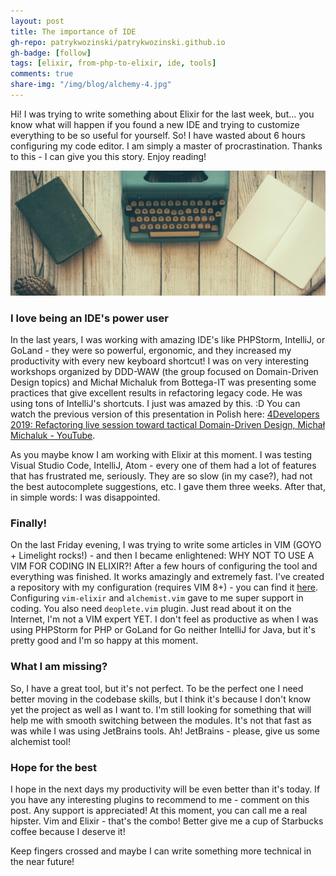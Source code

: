 ```yaml
---
layout: post
title: The importance of IDE
gh-repo: patrykwozinski/patrykwozinski.github.io
gh-badge: [follow]
tags: [elixir, from-php-to-elixir, ide, tools]
comments: true
share-img: "/img/blog/alchemy-4.jpg"
---
```


Hi! I was trying to write something about Elixir for the last week, but... you know what will happen if you found a new IDE and trying to customize everything to be so useful for yourself. So! I have wasted about 6 hours configuring my code editor. I am simply a master of procrastination. Thanks to this - I can give you this story. Enjoy reading!

<p align="center">
    <img src="/img/blog/alchemy-4.jpg" alt="IDE Elixir configure"/>
</p>

### I love being an IDE's power user
In the last years, I was working with amazing IDE's like PHPStorm, IntelliJ, or GoLand - they were so powerful, ergonomic, and they increased my productivity with every new keyboard shortcut! I was on very interesting workshops organized by DDD-WAW (the group focused on Domain-Driven Design topics) and Michał Michaluk from Bottega-IT was presenting some practices that give excellent results in refactoring legacy code. He was using tons of IntelliJ's shortcuts. I just was amazed by this. :D You can watch the previous version of this presentation in Polish here: [4Developers 2019: Refactoring live session toward tactical Domain-Driven Design, Michał Michaluk - YouTube](https://www.youtube.com/watch?v=gf5eAM-MFQ4).

As you maybe know I am working with Elixir at this moment. I was testing Visual Studio Code, IntelliJ, Atom - every one of them had a lot of features that has frustrated me, seriously. They are so slow (in my case?), had not the best autocomplete suggestions, etc. I gave them three weeks. After that, in simple words: I was disappointed.

### Finally!
On the last Friday evening, I was trying to write some articles in VIM (GOYO + Limelight rocks!) - and then I became enlightened: WHY NOT TO USE A VIM FOR CODING IN ELIXIR?! After a few hours of configuring the tool and everything was finished. It works amazingly and extremely fast. I've created a repository with my configuration (requires VIM 8+) - you can find it [here](https://github.com/patrykwozinski/vim-config/).
Configuring `vim-elixir` and `alchemist.vim` gave to me super support in coding. You also need `deoplete.vim` plugin. Just read about it on the Internet, I'm not a VIM expert YET. I don't feel as productive as when I was using PHPStorm for PHP or GoLand for Go neither IntelliJ for Java, but it's pretty good and I'm so happy at this moment.

### What I am missing?
So, I have a great tool, but it's not perfect. To be the perfect one I need better moving in the codebase skills, but I think it's because I don't know yet the project as well as I want to. I'm still looking for something that will help me with smooth switching between the modules. It's not that fast as was while I was using JetBrains tools. Ah! JetBrains - please, give us some alchemist tool!

### Hope for the best
I hope in the next days my productivity will be even better than it's today. If you have any interesting plugins to recommend to me - comment on this post. Any support is appreciated!
At this moment, you can call me a real hipster. Vim and Elixir - that's the combo! Better give me a cup of Starbucks coffee because I deserve it!

Keep fingers crossed and maybe I can write something more technical in the near future!
